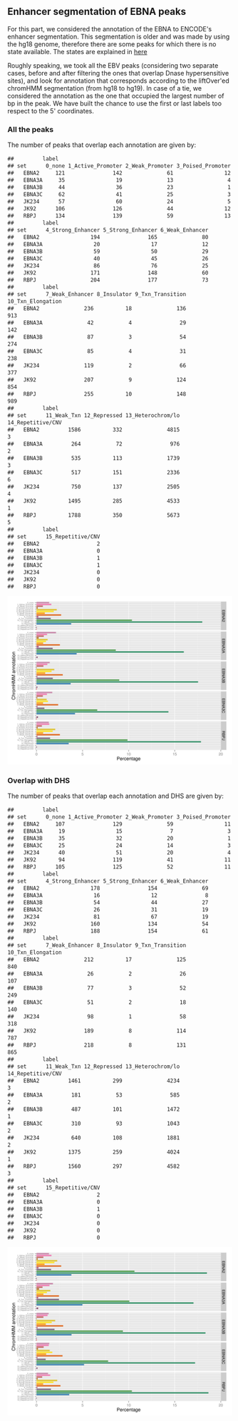 
## Enhancer segmentation of EBNA peaks

For this part, we considered the annotation of the EBNA to ENCODE's
enhancer segmentation. This segmentation is older and was made by
using the hg18 genome, therefore there are some peaks for which there
is no state available. The states are explained in
[here](https://genome.ucsc.edu/cgi-bin/hgTrackUi?db=hg19&g=wgEncodeBroadHmm)

Roughly speaking, we took all the EBV peaks (considering two separate
cases, before and after filtering the ones that overlap Dnase
hypersensitive sites), and look for annotation that corresponds
according to the liftOver'ed chromHMM segmentation (from hg18 to
hg19). In case of a tie, we considered the annotation as the one that
occupied the largest number of bp in the peak. We have built the
chance to use the first or last labels too respect to the 5'
coordinates.



### All the peaks



The number of peaks that overlap each annotation are given by:


```
##         label
## set      0_none 1_Active_Promoter 2_Weak_Promoter 3_Poised_Promoter
##   EBNA2     121               142              61                12
##   EBNA3A     35                19              13                 4
##   EBNA3B     44                36              23                 1
##   EBNA3C     62                41              25                 3
##   JK234      57                60              24                 5
##   JK92      106               126              44                12
##   RBPJ      134               139              59                13
##         label
## set      4_Strong_Enhancer 5_Strong_Enhancer 6_Weak_Enhancer
##   EBNA2                194               165              80
##   EBNA3A                20                17              12
##   EBNA3B                59                50              29
##   EBNA3C                40                45              26
##   JK234                 86                76              25
##   JK92                 171               148              60
##   RBPJ                 204               177              73
##         label
## set      7_Weak_Enhancer 8_Insulator 9_Txn_Transition 10_Txn_Elongation
##   EBNA2              236          18              136               913
##   EBNA3A              42           4               29               142
##   EBNA3B              87           3               54               274
##   EBNA3C              85           4               31               238
##   JK234              119           2               66               377
##   JK92               207           9              124               854
##   RBPJ               255          10              148               989
##         label
## set      11_Weak_Txn 12_Repressed 13_Heterochrom/lo 14_Repetitive/CNV
##   EBNA2         1586          332              4815                 3
##   EBNA3A         264           72               976                 2
##   EBNA3B         535          113              1739                 3
##   EBNA3C         517          151              2336                 6
##   JK234          750          137              2505                 4
##   JK92          1495          285              4533                 1
##   RBPJ          1788          350              5673                 5
##         label
## set      15_Repetitive/CNV
##   EBNA2                  2
##   EBNA3A                 0
##   EBNA3B                 1
##   EBNA3C                 1
##   JK234                  0
##   JK92                   0
##   RBPJ                   0
```

![plot of chunk barplot](../figures/chromHMM/barplot-1.png) 

### Overlap with DHS

The number of peaks that overlap each annotation and DHS are given by:


```
##         label
## set      0_none 1_Active_Promoter 2_Weak_Promoter 3_Poised_Promoter
##   EBNA2     107               129              59                11
##   EBNA3A     19                15               7                 3
##   EBNA3B     35                32              20                 1
##   EBNA3C     25                24              14                 3
##   JK234      40                51              20                 4
##   JK92       94               119              41                11
##   RBPJ      105               125              52                11
##         label
## set      4_Strong_Enhancer 5_Strong_Enhancer 6_Weak_Enhancer
##   EBNA2                178               154              69
##   EBNA3A                16                12               8
##   EBNA3B                54                44              27
##   EBNA3C                26                31              19
##   JK234                 81                67              19
##   JK92                 160               134              54
##   RBPJ                 188               154              61
##         label
## set      7_Weak_Enhancer 8_Insulator 9_Txn_Transition 10_Txn_Elongation
##   EBNA2              212          17              125               840
##   EBNA3A              26           2               26               107
##   EBNA3B              77           3               52               249
##   EBNA3C              51           2               18               140
##   JK234               98           1               58               318
##   JK92               189           8              114               787
##   RBPJ               218           8              131               865
##         label
## set      11_Weak_Txn 12_Repressed 13_Heterochrom/lo 14_Repetitive/CNV
##   EBNA2         1461          299              4234                 3
##   EBNA3A         181           53               585                 2
##   EBNA3B         487          101              1472                 1
##   EBNA3C         310           93              1043                 2
##   JK234          640          108              1881                 2
##   JK92          1375          259              4024                 1
##   RBPJ          1560          297              4582                 3
##         label
## set      15_Repetitive/CNV
##   EBNA2                  2
##   EBNA3A                 0
##   EBNA3B                 1
##   EBNA3C                 0
##   JK234                  0
##   JK92                   0
##   RBPJ                   0
```

![plot of chunk barplotDnase](../figures/chromHMM/barplotDnase-1.png) 

